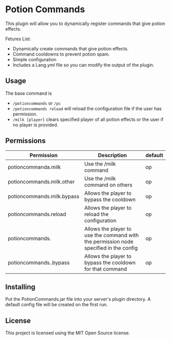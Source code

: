 Potion Commands
====================

This plugin will allow you to dynamically register commands that give potion effects.

Fetures List:
 * Dynamically create commands that give potion effects.
 * Command cooldowns to prevent potion spam.
 * Simple configuration
 * Includes a Lang.yml file so you can modify the output of the plugin.

Usage
---------
The base command is

 * `/potioncommands` or `/pc`
 * `/potioncommands reload` will reload the configuration file if the user has permission.
 * `/milk [player]` clears specified player of all potion effects or the user if no player is provided.

Permissions
----------

Permission | Description | default
-------------- | -------------- | --------------
potioncommanda.milk | Use the /milk command | op
potioncommands.milk.other | Use the /milk command on others | op
potioncommands.milk.bypass | Allows the player to bypass the cooldown | op
potioncommands.reload | Allows the player to reload the configuration | op
potioncommands.<custom permission for dynamic command> | Allows the player to use the command with the permission node specified in the config | op
potioncommands.<custom permission for dynamic command>.bypass | Allows the player to bypass the cooldown for that command | op  

Installing
----------
Put the PotionCommands.jar file into your server's plugin directory.
A default config file will be created on the first run.

License
----------
This project is licensed using the MIT Open Source license.
